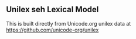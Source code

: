 Unilex seh Lexical Model
----------------------

This is built directly from Unicode.org unilex data at
https://github.com/unicode-org/unilex

